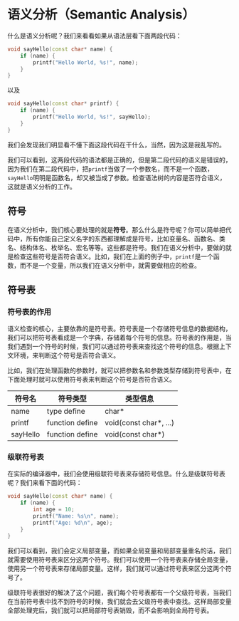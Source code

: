 语义分析（Semantic Analysis）
============================


什么是语义分析呢？我们来看看如果从语法层看下面两段代码：

```cpp
void sayHello(const char* name) {
    if (name) {
        printf("Hello World, %s!", name);
    }
}

```

以及

```cpp
void sayHello(const char* printf) {
    if (name) {
        printf("Hello World, %s!", sayHello);
    }
}
```

我们会发现我们明显看不懂下面这段代码在干什么，当然，因为这是我乱写的。

我们可以看到，这两段代码的语法都是正确的，但是第二段代码的语义是错误的，因为我们在第二段代码中，把`printf`当做了一个参数名，而不是一个函数，`sayHello`明明是函数名，却又被当成了参数。检查语法树的内容是否符合语义，这就是语义分析的工作。

## 符号

在语义分析中，我们核心要处理的就是**符号**。那么什么是符号呢？你可以简单把代码中，所有你能自己定义名字的东西都理解成是符号，比如变量名、函数名、类名、结构体名、枚举名、宏名等等。这些都是符号。我们在语义分析中，要做的就是检查这些符号是否符合语义。比如，我们在上面的例子中，`printf`是一个函数，而不是一个变量，所以我们在语义分析中，就需要做相应的检查。

## 符号表

### 符号表的作用

语义检查的核心，主要依靠的是符号表。符号表是一个存储符号信息的数据结构，我们可以把符号表看成是一个字典，存储着每个符号的信息。符号表的作用是，当我们遇到一个符号的时候，我们可以通过符号表来查找这个符号的信息。根据上下文环境，来判断这个符号是否符合语义。

比如，我们在处理函数的参数时，就可以把参数名和参数类型存储到符号表中，在下面处理时就可以使用符号表来判断这个符号是否符合语义。

| 符号名 | 符号类型 | 类型信息 |
| --- | --- | --- |
| name | type define | char* |
| printf | function define | void(const char*, ...) |
| sayHello | function define | void(const char*) |

### 级联符号表

在实际的编译器中，我们会使用级联符号表来存储符号信息。什么是级联符号表呢？我们来看下面的代码：

```cpp
void sayHello(const char* name) {
    if (name) {
        int age = 10;
        printf("Name: %s\n", name);
        printf("Age: %d\n", age);
    }
}
``` 

我们可以看到，我们会定义局部变量，而如果全局变量和局部变量重名的话，我们就需要使用符号表来区分这两个符号。我们可以使用一个符号表来存储全局变量，使用另一个符号表来存储局部变量。这样，我们就可以通过符号表来区分这两个符号了。

级联符号表很好的解决了这个问题，我们每个符号表都有一个父级符号表，当我们在当前符号表中找不到符号的时候，我们就会去父级符号表中查找。这样局部变量全部处理完后，我们就可以把局部符号表销毁，而不会影响到全局符号表。





